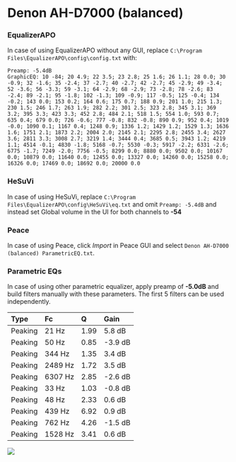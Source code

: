 # Denon AH-D7000 (balanced)

### EqualizerAPO
In case of using EqualizerAPO without any GUI, replace `C:\Program Files\EqualizerAPO\config\config.txt`
with:
```
Preamp: -5.4dB
GraphicEQ: 10 -84; 20 4.9; 22 3.5; 23 2.8; 25 1.6; 26 1.1; 28 0.0; 30 -0.9; 32 -1.6; 35 -2.4; 37 -2.7; 40 -2.7; 42 -2.7; 45 -2.9; 49 -3.4; 52 -3.6; 56 -3.3; 59 -3.1; 64 -2.9; 68 -2.9; 73 -2.8; 78 -2.6; 83 -2.4; 89 -2.1; 95 -1.8; 102 -1.3; 109 -0.9; 117 -0.5; 125 -0.4; 134 -0.2; 143 0.0; 153 0.2; 164 0.6; 175 0.7; 188 0.9; 201 1.0; 215 1.3; 230 1.5; 246 1.7; 263 1.9; 282 2.2; 301 2.5; 323 2.8; 345 3.1; 369 3.2; 395 3.3; 423 3.3; 452 2.8; 484 2.1; 518 1.5; 554 1.0; 593 0.7; 635 0.4; 679 0.0; 726 -0.6; 777 -0.8; 832 -0.8; 890 0.9; 952 0.4; 1019 -0.0; 1090 0.1; 1167 0.4; 1248 0.9; 1336 1.2; 1429 1.2; 1529 1.3; 1636 1.6; 1751 2.1; 1873 2.2; 2004 2.0; 2145 2.1; 2295 2.8; 2455 3.4; 2627 3.6; 2811 3.3; 3008 2.7; 3219 1.4; 3444 0.4; 3685 0.5; 3943 1.2; 4219 1.1; 4514 -0.1; 4830 -1.8; 5168 -0.7; 5530 -0.3; 5917 -2.2; 6331 -2.6; 6775 -1.7; 7249 -2.0; 7756 -0.5; 8299 0.0; 8880 0.0; 9502 0.0; 10167 0.0; 10879 0.0; 11640 0.0; 12455 0.0; 13327 0.0; 14260 0.0; 15258 0.0; 16326 0.0; 17469 0.0; 18692 0.0; 20000 0.0
```

### HeSuVi
In case of using HeSuVi, replace `C:\Program Files\EqualizerAPO\config\HeSuVi\eq.txt` and omit `Preamp:
-5.4dB` and instead set Global volume in the UI for both channels to **-54**

### Peace
In case of using Peace, click *Import* in Peace GUI and select `Denon AH-D7000 (balanced) ParametricEQ.txt`.

### Parametric EQs
In case of using other parametric equalizer, apply preamp of **-5.0dB** and build filters manually with
these parameters. The first 5 filters can be used independently.

| Type    | Fc      |    Q | Gain    |
|:--------|:--------|:-----|:--------|
| Peaking | 21 Hz   | 1.99 | 5.8 dB  |
| Peaking | 50 Hz   | 0.85 | -3.9 dB |
| Peaking | 344 Hz  | 1.35 | 3.4 dB  |
| Peaking | 2489 Hz | 1.72 | 3.5 dB  |
| Peaking | 6307 Hz | 2.85 | -2.6 dB |
| Peaking | 33 Hz   | 1.03 | -0.8 dB |
| Peaking | 48 Hz   | 2.33 | 0.6 dB  |
| Peaking | 439 Hz  | 6.92 | 0.9 dB  |
| Peaking | 762 Hz  | 4.26 | -1.5 dB |
| Peaking | 1528 Hz | 3.41 | 0.6 dB  |

![](https://raw.githubusercontent.com/jaakkopasanen/AutoEq/master/results/headphonecom/sbaf-serious/Denon%20AH-D7000%20(balanced)/Denon%20AH-D7000%20(balanced).png)